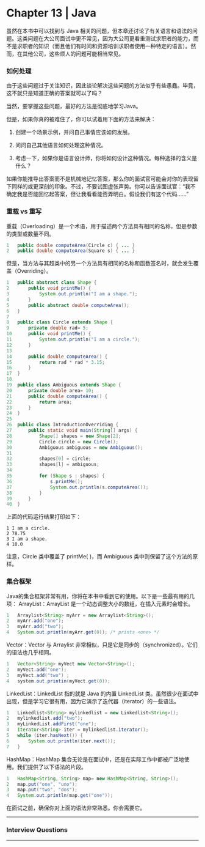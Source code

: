 # Chapter 13 | Java

虽然在本书中可以找到与 Java 相关的问题，但本章还讨论了有关语言和语法的问题。这类问题在大公司面试中更不常见，因为大公司更看重测试求职者的能力，而不是求职者的知识（而且他们有时间和资源培训求职者使用一种特定的语言）。然而，在其他公司，这些烦人的问题可能相当常见。

### 如何处理

由于这些问题过于关注知识，因此谈论解决这些问题的方法似乎有些愚蠢。毕竟，这不就只是知道正确的答案就可以了吗？

当然，要掌握这些问题，最好的方法是彻底地学习Java。

但是，如果你真的被难住了，你可以试着用下面的方法来解决：

1. 创建一个场景示例，并问自己事情应该如何发展。

2. 问问自己其他语言如何处理这种情况。

3. 考虑一下，如果你是语言设计师，你将如何设计这种情况。每种选择的含义是什么？

如果你能推导出答案而不是机械地记忆答案，那么你的面试官可能会对你的表现留下同样的或更深刻的印象。不过，不要试图虚张声势。你可以告诉面试官：“我不确定我是否能回忆起答案，但让我看看能否弄明白。假设我们有这个代码......”

### 重载 vs 重写

重载（Overloading）是一个术语，用于描述两个方法具有相同的名称，但是参数的类型或数量不同。

```java
1 	public double computeArea(Circle c) { ... }
2 	public double computeArea(Square s) { ... }
```

但是，当方法与其超类中的另一个方法具有相同的名称和函数签名时，就会发生覆盖（Overriding）。

```java
1 	public abstract class Shape {
2 		public void printMe() {
3 			System.out.println("I am a shape.");
4		}
5 		public abstract double computeArea();
6 	}
7
8 	public class Circle extends Shape {
9 		private double rad= 5;
10 		public void printMe() {
11 			System.out.println("I am a circle.");
12		}
13
14 		public double computeArea() {
15 			return rad * rad * 3.15;
16		}
17 	}
18
19 	public class Ambiguous extends Shape {
20 		private double area= 10;
21 		public double computeArea() {
22 			return area;
23		}
24	}
25
26 	public class IntroductionOverriding {
27 		public static void main(String[] args) {
28 			Shape[] shapes = new Shape[2];
29 			Circle circle = new Circle();
30 			Ambiguous ambiguous = new Ambiguous();
31
32			shapes[0] = circle;
33			shapes[l] = ambiguous;
34
35 			for (Shape s : shapes) {
36 				s.printMe();
37 				System.out.println(s.computeArea());
38			}
39		}
40	}
```

上面的代码运行结果打印如下：

```
1 I am a circle.
2 78.75
3 I am a shape.
4 10.0
```

注意，Circle 类中覆盖了 printMe( )，而 Ambiguous 类中则保留了这个方法的原样。

### 集合框架

Java的集合框架非常有用，你将在本书中看到它的使用。以下是一些最有用的几项：
ArrayList：ArrayList 是一个动态调整大小的数组，在插入元素时会增长。

```java
1 	Arraylist<String> myArr = new Arraylist<String>();
2 	myArr.add("one");
3 	myArr.add("two");
4 	System.out.println(myArr.get(0)); /* prints <one> */
```

Vector：Vector 与 Arraylist 非常相似，只是它是同步的（synchronized）。它们的语法也几乎相同。

```java
1 	Vector<String> myVect new Vector<String>();
2 	myVect.add("one");
3 	myVect.add("two") ;
4 	system.out.printin(myVect.get(0));
```


LinkedList：LinkedList 指的就是 Java 的内置 LinkedList 类。虽然很少在面试中出现，但是学习它很有用，因为它演示了迭代器（iterator）的一些语法。

```java
1 	Linkedlist<String> mylinkedlist = new Linkedlist<String>();
2 	mylinkedlist.add("two");
3 	myLinkedList.addFirst("one");
4 	Iterator<String> iter = mylinkedlist.iterator();
5 	while (iter.hasNext()) {
6 		System.out.println(iter.next());
7 	}
```

HashMap：HashMap 集合无论是在面试中，还是在实际工作中都被广泛地使用。我们提供了以下语法的片段。

```java
1 	HashMap<String, String> map= new HashMap<String, String>();
2 	map.put("one", "uno");
3 	map.put("two", "dos");
4 	System.out.println(map.get("one"));
```

在面试之前，确保你对上面的语法非常熟悉。你会需要它。

------

### Interview Questions

------

